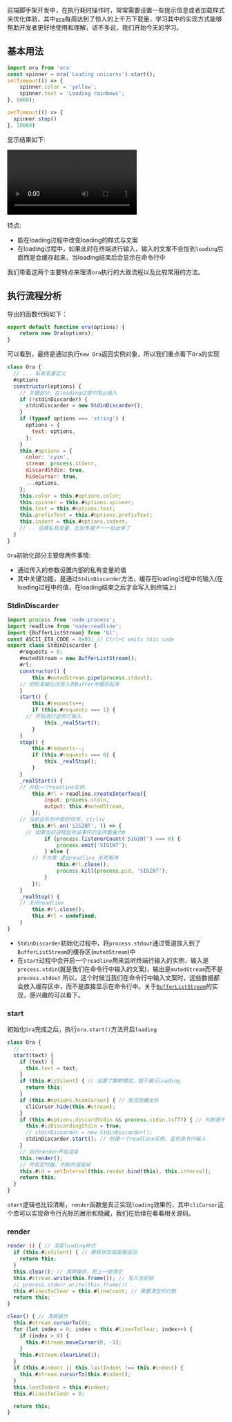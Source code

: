 前端脚手架开发中，在执行耗时操作时，常常需要设置一些提示信息或者加载样式来优化体验，其中[`ora`](https://www.npmjs.com/package/ora)每周达到了惊人的上千万下载量，学习其中的实现方式能够帮助开发者更好地使用和理解，话不多说，我们开始今天的学习。

## 基本用法
```js
import ora from 'ora'
const spinner = ora('Loading unicorns').start();
setTimeout(() => {
	spinner.color = 'yellow';
	spinner.text = 'Loading rainbows';
}, 5000);

setTimeout(() => {
  spinner.stop()
}, 10000)
```
显示结果如下:

<video controls autoplay="autoplay">
<source src="/images/ora.mp4">
</video>

特点:

- 能在loading过程中改变loading的样式与文案
- 在loading过程中，如果此时在终端进行输入，输入的文案不会加到`loading`后面而是会缓存起来，当loading结束后会显示在命令行中

我们带着这两个主要特点来理清`ora`执行的大致流程以及比较常用的方法。

## 执行流程分析
导出的函数代码如下：
```js
export default function ora(options) {
	return new Ora(options);
}
```
可以看到，最终是通过执行`new Ora`返回实例对象，所以我们重点看下`Ora`的实现
```js
class Ora {
  // ... 私有变量定义
  #options
  constructor(options) {
    // 关键部分，在loading过程中阻止输入
    if (!stdinDiscarder) {
      stdinDiscarder = new StdinDiscarder();
    }
    if (typeof options === 'string') {
      options = {
        text: options,
      };
    }
    this.#options = {
      color: 'cyan',
      stream: process.stderr,
      discardStdin: true,
      hideCursor: true,
      ...options,
    };
    this.color = this.#options.color;
    this.spinner = this.#options.spinner;
    this.text = this.#options.text;
    this.prefixText = this.#options.prefixText;
    this.indent = this.#options.indent;
    // .. 设置私有变量，比较多就不一一贴出来了
  }
}
```
`Ora`初始化部分主要做两件事情:
- 通过传入的参数设置内部的私有变量的值
- 其中关键功能，是通过`StdinDiscarder`方法，缓存在loading过程中的输入(在loading过程中的值，在loading结束之后才会写入到终端上)

### StdinDiscarder
```js
import process from 'node:process';
import readline from 'node:readline';
import {BufferListStream} from 'bl';
const ASCII_ETX_CODE = 0x03; // Ctrl+C emits this code
export class StdinDiscarder {
	#requests = 0;
	#mutedStream = new BufferListStream();
	#rl;
	constructor() {
		this.#mutedStream.pipe(process.stdout);
    // 把标准输出流放入到Buffer中缓存起来
	}
	start() {
		this.#requests++;
		if (this.#requests === 1) {
      // 开始进行监听行输入
			this._realStart();
		}
	}
	stop() {
		this.#requests--;
		if (this.#requests === 0) {
			this._realStop();
		}
	}
	_realStart() {
    // 开启一个readline实例
		this.#rl = readline.createInterface({
			input: process.stdin,
			output: this.#mutedStream,
		});
    // 当前监听到中断的信号, ctrl+c
		this.#rl.on('SIGINT', () => {
      // 如果当前进程监听该事件的监听数量为0
			if (process.listenerCount('SIGINT') === 0) {
				process.emit('SIGINT');
			} else {
        // 不为零 退出readline 杀死程序
				this.#rl.close();
				process.kill(process.pid, 'SIGINT');
			}
		});
	}
	_realStop() {
    // 关闭readline
		this.#rl.close();
		this.#rl = undefined;
	}
}
```
- `StdinDiscarder`初始化过程中，将`process.stdout`通过管道放入到了`BufferListStream`的缓存区(`mutedStream`)中
- 在`start`过程中会开启一个`readline`用来监听终端行输入的实例，输入是`process.stdin`(就是我们在命令行中输入的文案)，输出是`mutedStream`而不是`process.stdout`
所以，这个时候当我们在命令行中输入文案时，这些数据都会放入缓存区中，而不是直接显示在命令行中。关于[`BufferListStream`](https://www.npmjs.com/package/bl)的实现，感兴趣的可以看下。

### start
初始化`Ora`完成之后，执行`ora.start()`方法开启`loading`
```js
class Ora {
  // ....
  start(text) {
    if (text) {
      this.text = text;
    }
    if (this.#isSilent) { // 设置了静默模式，就不展示loading
      return this;
    }
    if (this.#options.hideCursor) { // 是否隐藏光标
      cliCursor.hide(this.#stream);
    }
    if (this.#options.discardStdin && process.stdin.isTTY) { // 判断是不是终端
      this.#isDiscardingStdin = true;
      // stdinDiscarder = new StdinDiscarder();
      stdinDiscarder.start(); // 创建一个readline实例，监听命令行输入
    }
    // 执行render开始渲染
    this.render();
    // 开启定时器，不断的渲染帧
    this.#id = setInterval(this.render.bind(this), this.interval);
    return this;
  }
}
```
`start`逻辑也比较清晰，`render`函数是真正实现`loading`效果的，其中`cliCursor`这个库可以实现命令行光标的展示和隐藏，我们在后续在看看相关源码。

### render
```js
render () { // 渲染loading样式
  if (this.#isSilent) { // 静默状态就直接返回
    return this;
  }
  this.clear(); // 清屏操作，把上一帧清空
  this.#stream.write(this.frame()); // 写入当前帧
  // process.stderr.write(this.frame())
  this.#linesToClear = this.#lineCount; // 需要清空的行数
  return this;
}

clear() { // 清屏操作
  this.#stream.cursorTo(0);
  for (let index = 0; index < this.#linesToClear; index++) {
    if (index > 0) {
      this.#stream.moveCursor(0, -1);
    }
    this.#stream.clearLine(1);
  }
  if (this.#indent || this.lastIndent !== this.#indent) {
    this.#stream.cursorTo(this.#indent);
  }
  this.lastIndent = this.#indent;
  this.#linesToClear = 0;

  return this;
}
```
